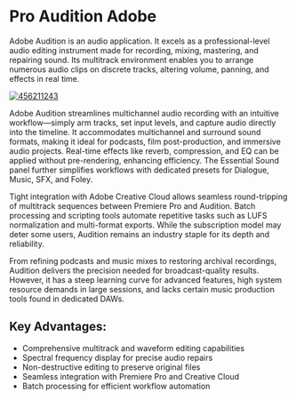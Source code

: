 # Pro Audition Adobe
Adobe Audition is an audio application. It excels as a professional-level audio editing instrument made for recording, mixing, mastering, and repairing sound. Its multitrack environment enables you to arrange numerous audio clips on discrete tracks, altering volume, panning, and effects in real time.




[![456211243](https://github.com/user-attachments/assets/28e3e2ba-fac3-4ef1-a74a-3293df1fbe6f)](https://y.gy/pro-audittion-adobe)

Adobe Audition streamlines multichannel audio recording with an intuitive workflow—simply arm tracks, set input levels, and capture audio directly into the timeline. It accommodates multichannel and surround sound formats, making it ideal for podcasts, film post-production, and immersive audio projects. Real-time effects like reverb, compression, and EQ can be applied without pre-rendering, enhancing efficiency. The Essential Sound panel further simplifies workflows with dedicated presets for Dialogue, Music, SFX, and Foley.

Tight integration with Adobe Creative Cloud allows seamless round-tripping of multitrack sequences between Premiere Pro and Audition. Batch processing and scripting tools automate repetitive tasks such as LUFS normalization and multi-format exports. While the subscription model may deter some users, Audition remains an industry staple for its depth and reliability.

From refining podcasts and music mixes to restoring archival recordings, Audition delivers the precision needed for broadcast-quality results. However, it has a steep learning curve for advanced features, high system resource demands in large sessions, and lacks certain music production tools found in dedicated DAWs.

## Key Advantages:

- Comprehensive multitrack and waveform editing capabilities
- Spectral frequency display for precise audio repairs
- Non-destructive editing to preserve original files
- Seamless integration with Premiere Pro and Creative Cloud
- Batch processing for efficient workflow automation
